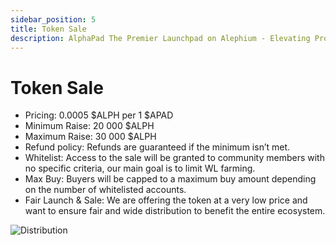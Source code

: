 ```yaml
---
sidebar_position: 5
title: Token Sale
description: AlphaPad The Premier Launchpad on Alephium - Elevating Projects to New Heights!
---
```


# Token Sale

- Pricing: 0.0005 $ALPH per 1 $APAD
- Minimum Raise: 20 000 $ALPH
- Maximum Raise: 30 000 $ALPH
- Refund policy: Refunds are guaranteed if the minimum isn’t met.
- Whitelist: Access to the sale will be granted to community members with no
specific criteria, our main goal is to limit WL farming.
- Max Buy: Buyers will be capped to a maximum buy amount depending on
the number of whitelisted accounts.
- Fair Launch & Sale: We are offering the token at a very low price and want
to ensure fair and wide distribution to benefit the entire ecosystem.

![Distribution](/img/tokensale.png)